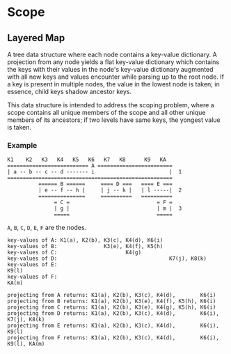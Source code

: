 # Scope

## Layered Map

A tree data structure where each node contains a key-value dictionary. A projection from any node
yields a flat key-value dictionary which contains the keys with their values in the node's key-value
dictionary augmented with all new keys and values encounter while parsing up to the root node. If a
key is present in multiple nodes, the value in the lowest node is taken; in essence, child keys shadow
ancestor keys.

This data structure is intended to address the scoping problem, where a scope contains all unique
members of the scope and all other unique members of its ancestors; if two levels have same keys,
the yongest value is taken.

### Example

```text
K1    K2   K3   K4   K5   K6   K7   K8      K9   KA
========================== A ========================
| a -- b -- c -- d ------- i                        |  1
=====================================================
          ====== B ======     ==== D ===   ==== E ===
          | e -- f -- h |     | j -- k |   | l -----|  2
          ===============     ==========   ==========
               = C =                            = F =
               | g |                            | m |  3
               =====                            =====
```

`A`, `B`, `C`, `D`, `E`, `F` are the nodes.

```text
key-values of A: K1(a), K2(b), K3(c), K4(d), K6(i)
key-values of B:               K3(e), K4(f), K5(h)
key-values of C:                      K4(g)
key-values of D:                                    K7(j), K8(k)
key-values of E:                                                  K9(l)
key-values of F:                                                  KA(m)

projecting from A returns: K1(a), K2(b), K3(c), K4(d),        K6(i)
projecting from B returns: K1(a), K2(b), K3(e), K4(f), K5(h), K6(i)
projecting from C returns: K1(a), K2(b), K3(e), K4(g), K5(h), K6(i)
projecting from D returns: K1(a), K2(b), K3(c), K4(d),        K6(i), K7(j), K8(k)
projecting from E returns: K1(a), K2(b), K3(c), K4(d),        K6(i),               K9(l)
projecting from F returns: K1(a), K2(b), K3(c), K4(d),        K6(i),               K9(l), KA(m)
```

